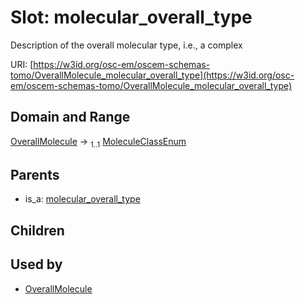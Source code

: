 
# Slot: molecular_overall_type

Description of the overall molecular type, i.e., a complex

URI: [https://w3id.org/osc-em/oscem-schemas-tomo/OverallMolecule_molecular_overall_type](https://w3id.org/osc-em/oscem-schemas-tomo/OverallMolecule_molecular_overall_type)


## Domain and Range

[OverallMolecule](OverallMolecule.md) &#8594;  <sub>1..1</sub> [MoleculeClassEnum](MoleculeClassEnum.md)

## Parents

 *  is_a: [molecular_overall_type](molecular_overall_type.md)

## Children


## Used by

 * [OverallMolecule](OverallMolecule.md)
